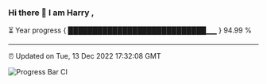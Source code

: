 ### Hi there 👋 I am Harry , 

⏳ Year progress { ████████████████████████████▁▁ } 94.99 %

---

⏰ Updated on Tue, 13 Dec 2022 17:32:08 GMT

![Progress Bar CI](https://github.com/duykhang68/duykhang68/workflows/Progress%20Bar%20CI/badge.svg)
